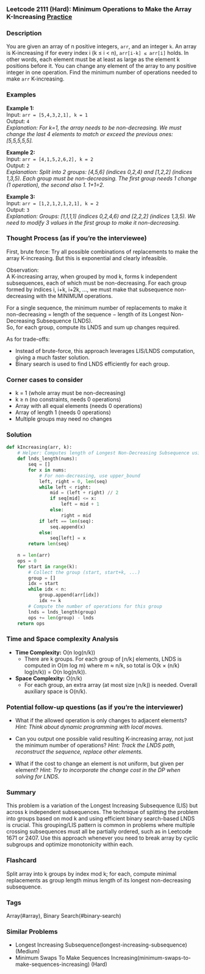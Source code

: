 ### Leetcode 2111 (Hard): Minimum Operations to Make the Array K-Increasing [Practice](https://leetcode.com/problems/minimum-operations-to-make-the-array-k-increasing)

### Description  
You are given an array of n positive integers, `arr`, and an integer `k`. An array is K-increasing if for every index i (k ≤ i < n), `arr[i-k] ≤ arr[i]` holds. In other words, each element must be at least as large as the element k positions before it. You can change any element of the array to any positive integer in one operation. Find the minimum number of operations needed to make `arr` K-increasing.

### Examples  

**Example 1:**  
Input: `arr = [5,4,3,2,1], k = 1`  
Output: `4`  
*Explanation: For k=1, the array needs to be non-decreasing. We must change the last 4 elements to match or exceed the previous ones: [5,5,5,5,5].*

**Example 2:**  
Input: `arr = [4,1,5,2,6,2], k = 2`  
Output: `2`  
*Explanation: Split into 2 groups: [4,5,6] (indices 0,2,4) and [1,2,2] (indices 1,3,5). Each group must be non-decreasing. The first group needs 1 change (1 operation), the second also 1. 1+1=2.*

**Example 3:**  
Input: `arr = [1,2,1,2,1,2,1], k = 2`  
Output: `3`  
*Explanation: Groups: [1,1,1,1] (indices 0,2,4,6) and [2,2,2] (indices 1,3,5). We need to modify 3 values in the first group to make it non-decreasing.*

### Thought Process (as if you’re the interviewee)  
First, brute force: Try all possible combinations of replacements to make the array K-increasing. But this is exponential and clearly infeasible.

Observation:  
A K-increasing array, when grouped by mod k, forms k independent subsequences, each of which must be non-decreasing. For each group formed by indices i, i+k, i+2k, ..., we must make that subsequence non-decreasing with the MINIMUM operations.

For a single sequence, the minimum number of replacements to make it non-decreasing = length of the sequence − length of its Longest Non-Decreasing Subsequence (LNDS).  
So, for each group, compute its LNDS and sum up changes required.

As for trade-offs:  
- Instead of brute-force, this approach leverages LIS/LNDS computation, giving a much faster solution.
- Binary search is used to find LNDS efficiently for each group.

### Corner cases to consider  
- k = 1 (whole array must be non-decreasing)
- k ≥ n (no constraints, needs 0 operations)
- Array with all equal elements (needs 0 operations)
- Array of length 1 (needs 0 operations)
- Multiple groups may need no changes

### Solution

```python
def kIncreasing(arr, k):
    # Helper: Computes length of Longest Non-Decreasing Subsequence using binary search
    def lnds_length(nums):
        seq = []
        for x in nums:
            # For non-decreasing, use upper_bound
            left, right = 0, len(seq)
            while left < right:
                mid = (left + right) // 2
                if seq[mid] <= x:
                    left = mid + 1
                else:
                    right = mid
            if left == len(seq):
                seq.append(x)
            else:
                seq[left] = x
        return len(seq)
    
    n = len(arr)
    ops = 0
    for start in range(k):
        # Collect the group (start, start+k, ...)
        group = []
        idx = start
        while idx < n:
            group.append(arr[idx])
            idx += k
        # Compute the number of operations for this group
        lnds = lnds_length(group)
        ops += len(group) - lnds
    return ops
```

### Time and Space complexity Analysis  

- **Time Complexity:** O(n log(n/k))
    - There are k groups. For each group of ⌊n/k⌋ elements, LNDS is computed in O(m log m) where m ≈ n/k, so total is O(k × (n/k) log(n/k)) = O(n log(n/k)).
- **Space Complexity:** O(n/k)
    - For each group, an extra array (at most size ⌊n/k⌋) is needed. Overall auxiliary space is O(n/k).

### Potential follow-up questions (as if you’re the interviewer)  

- What if the allowed operation is only changes to adjacent elements?
  *Hint: Think about dynamic programming with local moves.*

- Can you output one possible valid resulting K-increasing array, not just the minimum number of operations?
  *Hint: Track the LNDS path, reconstruct the sequence, replace other elements.*

- What if the cost to change an element is not uniform, but given per element?
  *Hint: Try to incorporate the change cost in the DP when solving for LNDS.*

### Summary
This problem is a variation of the Longest Increasing Subsequence (LIS) but across k independent subsequences. The technique of splitting the problem into groups based on mod k and using efficient binary search-based LNDS is crucial. This grouping/LIS pattern is common in problems where multiple crossing subsequences must all be partially ordered, such as in Leetcode 1671 or 2407. Use this approach whenever you need to break array by cyclic subgroups and optimize monotonicity within each.


### Flashcard
Split array into k groups by index mod k; for each, compute minimal replacements as group length minus length of its longest non-decreasing subsequence.

### Tags
Array(#array), Binary Search(#binary-search)

### Similar Problems
- Longest Increasing Subsequence(longest-increasing-subsequence) (Medium)
- Minimum Swaps To Make Sequences Increasing(minimum-swaps-to-make-sequences-increasing) (Hard)